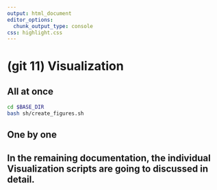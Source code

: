 ```yaml
---
output: html_document
editor_options:
  chunk_output_type: console
css: highlight.css
---
```







# (git 11) Visualization

## All at once

```sh
cd $BASE_DIR
bash sh/create_figures.sh
```

## One by one

In the remaining documentation, the individual Visualization scripts are going to discussed in detail.
---
